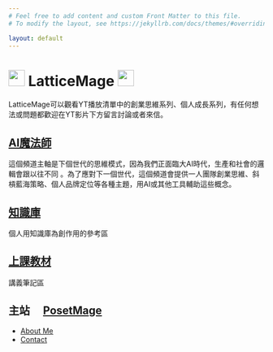 ```yaml
---
# Feel free to add content and custom Front Matter to this file.
# To modify the layout, see https://jekyllrb.com/docs/themes/#overriding-theme-defaults

layout: default
---
```


# <img src="http://posetmage.com/Images/Icon/LatticeMage_t.png" Height="32" /> LatticeMage <img src="http://posetmage.com/Images/Icon/LatticeMage_t.png" Height="32" />

LatticeMage可以觀看YT播放清單中的創業思維系列、個人成長系列，有任何想法或問題都歡迎在YT影片下方留言討論或者來信。

## [AI魔法師](https://ai.posetmage.com/)
這個頻道主軸是下個世代的思維模式，因為我們正面臨大AI時代，生產和社會的邏輯會跟以往不同
。為了應對下一個世代，這個頻道會提供一人團隊創業思維、斜槓藍海策略、個人品牌定位等各種主題，用AI或其他工具輔助這些概念。

## [知識庫](https://data.posetmage.com)
個人用知識庫為創作用的參考區

## [上課教材](https://slides.posetmage.com)
講義筆記區

## 主站 <img src="https://posetmage.com/Images/Icon/PosetMage_t.png" Height="16" /> [PosetMage](http://posetmage.com/) <img src="https://posetmage.com/Images/Icon/PosetMage_t.png" Height="16" />
* [About Me](http://posetmage.com/about/)
* [Contact](http://posetmage.com/contact/)